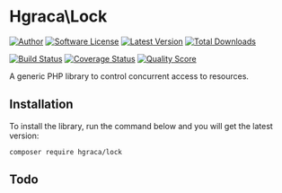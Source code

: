 # Hgraca\Lock
[![Author](http://img.shields.io/badge/author-@hgraca-blue.svg?style=flat-square)](https://www.herbertograca.com)
[![Software License](https://img.shields.io/badge/license-MIT-blue.svg?style=flat-square)](LICENSE)
[![Latest Version](https://img.shields.io/github/release/hgraca/php-lock.svg?style=flat-square)](https://github.com/hgraca/php-lock/releases)
[![Total Downloads](https://img.shields.io/packagist/dt/hgraca/lock.svg?style=flat-square)](https://packagist.org/packages/hgraca/lock)

[![Build Status](https://img.shields.io/scrutinizer/build/g/hgraca/php-lock.svg?style=flat-square)](https://scrutinizer-ci.com/g/hgraca/php-lock/build)
[![Coverage Status](https://img.shields.io/scrutinizer/coverage/g/hgraca/php-lock.svg?style=flat-square)](https://scrutinizer-ci.com/g/hgraca/php-lock/code-structure)
[![Quality Score](https://img.shields.io/scrutinizer/g/hgraca/php-lock.svg?style=flat-square)](https://scrutinizer-ci.com/g/hgraca/php-lock)

A generic PHP library to control concurrent access to resources.

## Installation

To install the library, run the command below and you will get the latest version:

```
composer require hgraca/lock
```

## Todo
